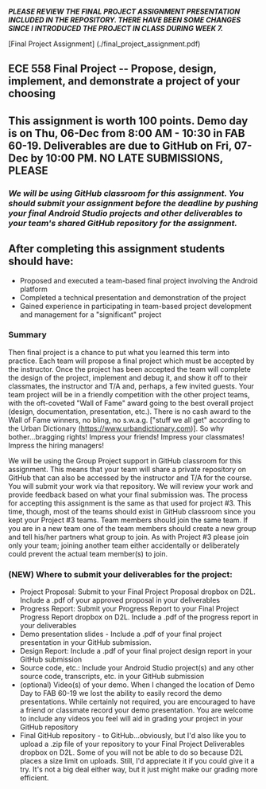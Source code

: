 <b><i> PLEASE REVIEW THE FINAL PROJECT ASSIGNMENT PRESENTATION INCLUDED IN THE REPOSITORY.  THERE HAVE BEEN SOME CHANGES SINCE I INTRODUCED THE PROJECT IN CLASS DURING WEEK 7.</i></b>

[Final Project Assignment] (./final_project_assignment.pdf)

## ECE 558 Final Project -- Propose, design, implement, and demonstrate a project of your choosing
## <b>This assignment is worth 100 points.  Demo day is  on Thu, 06-Dec from 8:00 AM - 10:30 in FAB 60-19.  Deliverables are due to GitHub on Fri, 07-Dec by 10:00 PM. NO LATE SUBMISSIONS, PLEASE </b>

### <i> We will be using GitHub classroom for this assignment.  You should submit your assignment before the deadline by pushing your final Android Studio projects and other deliverables to your team's shared GitHub repository for the assignment.</i>

## After completing this assignment students should have:
- Proposed and executed a team-based final project involving the Android platform
- Completed a technical presentation and demonstration of the project
- Gained experience in participating in team-based project development and management for a "significant" project


### Summary

Then final project is a chance to put what you learned this term into practice.  Each team will propose a final project which must be accepted by the instructor.  Once the project has been accepted the team will complete the design of the project, implement and debug it, and show it off to their classmates, the instructor and T/A and, perhaps, a few invited guests.  Your team project will be in a friendly competition with the other project teams, with the oft-coveted "Wall of Fame" award going to the best overall project (design, documentation, presentation, etc.).  There is no cash award to the Wall of Fame winners, no bling, no s.w.a.g. ["stuff we all get" according to the Urban Dictionary (https://www.urbandictionary.com)].  So why bother...bragging rights!  Impress your friends!  Impress your classmates!  Impress the hiring managers!

We will be using the Group Project support in GitHub classroom for this assignment.  This means that your team will share a private repository on GitHub that can also be accessed by the instructor and T/A for the course. You will submit your work via that repository.  We will review your work and provide feedback based on what your final submission was.  The process for accepting this assignment is the same as that used for project #3.  This time, though, most of the teams should exist in GitHub classroom since you kept your Project #3 teams. Team members should join the same team.  If you are in a new team one of the team members should create a new group and tell his/her partners what group to join.  As with Project #3 please join only your team;  joining another team either accidentally or deliberately could prevent the actual team member(s) to join.

### (NEW) Where to submit your deliverables for the project:
- Project Proposal:  Submit to your Final Project Proposal dropbox on D2L.  Include a .pdf of your approved proposal in your deliverables
- Progress Report:  Submit your Progress Report to your Final Project Progress Report dropbox on D2L.  Include a .pdf of the progress report in your deliverables
- Demo presentation slides - Include  a .pdf of your final project presentation in your GitHub submission.
- Design Report:  Include a .pdf of your final project design report in your GitHub submission
- Source code, etc.: Include your Android Studio project(s) and any other source code, transcripts, etc. in your GitHub submission
- (optional) Video(s) of your demo.  When I changed the location of Demo Day to FAB 60-19 we lost the ability to easily record the demo presentations.  While certainly not required, you are encouraged to have a friend or classmate record your demo presentation. You are welcome to include any videos you feel will aid in grading your project in your GitHub repository
- Final GitHub repository - to GitHub...obviously, but I'd also like you to upload a .zip file of your repository to your Final Project Deliverables dropbox on D2L.  Some of you will  not be able to do so because D2L places a size limit on uploads.  Still,  I'd appreciate it if you could give it a try.  It's not a big deal either way, but it just might make our grading more efficient.
